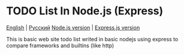 # TODO List In Node.js (Express)

[English](README.md) | [Русский](README.ru.md)
[Node.js version](https://github.com/TheEnderOfficial/Basic-NodeJS-TodoList) | [Express.js version](https://github.com/TheEnderOfficial/Basic-Express-TodoList)

This is basic web site todo list writed in basic nodejs using express to compare frameworks and builtins (like http)